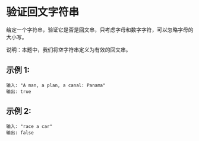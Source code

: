 # 验证回文字符串

给定一个字符串，验证它是否是回文串，只考虑字母和数字字符，可以忽略字母的大小写。

说明：本题中，我们将空字符串定义为有效的回文串。

## 示例 1:
```
输入: "A man, a plan, a canal: Panama"
输出: true
```

## 示例 2:
```
输入: "race a car"
输出: false
```
